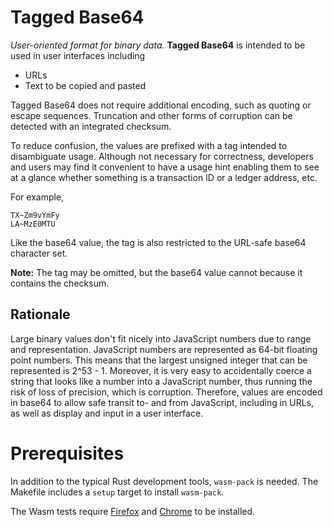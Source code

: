 # Tagged Base64

*User-oriented format for binary data.* **Tagged Base64** is intended to be
used in user interfaces including
- URLs
- Text to be copied and pasted

Tagged Base64 does not require additional encoding, such as quoting or
escape sequences. Truncation and other forms of corruption can be
detected with an integrated checksum.

To reduce confusion, the values are prefixed with a tag
intended to disambiguate usage. Although not necessary for
correctness, developers and users may find it convenient to have a
usage hint enabling them to see at a glance whether something is a
transaction ID or a ledger address, etc.

For example,

    TX~Zm9vYmFy
    LA~MzE0MTU

Like the base64 value, the tag is also restricted to the URL-safe
base64 character set.

**Note:** The tag may be omitted, but the base64 value cannot because it contains the checksum.

## Rationale

Large binary values don't fit nicely into JavaScript numbers due to
range and representation. JavaScript numbers are represented as 64-bit
floating point numbers. This means that the largest unsigned integer
that can be represented is 2^53 - 1. Moreover, it is very easy to
accidentally coerce a string that looks like a number into a
JavaScript number, thus running the risk of loss of precision, which
is corruption.  Therefore, values are encoded in base64 to allow safe
transit to- and from JavaScript, including in URLs, as well as display
and input in a user interface.

# Prerequisites

In addition to the typical Rust development tools, `wasm-pack` is needed. The Makefile includes a `setup` target to install `wasm-pack`.

The Wasm tests require [Firefox](https://www.mozilla.org/en-US/firefox/new/) and [Chrome](https://www.google.com/chrome/) to be installed.
